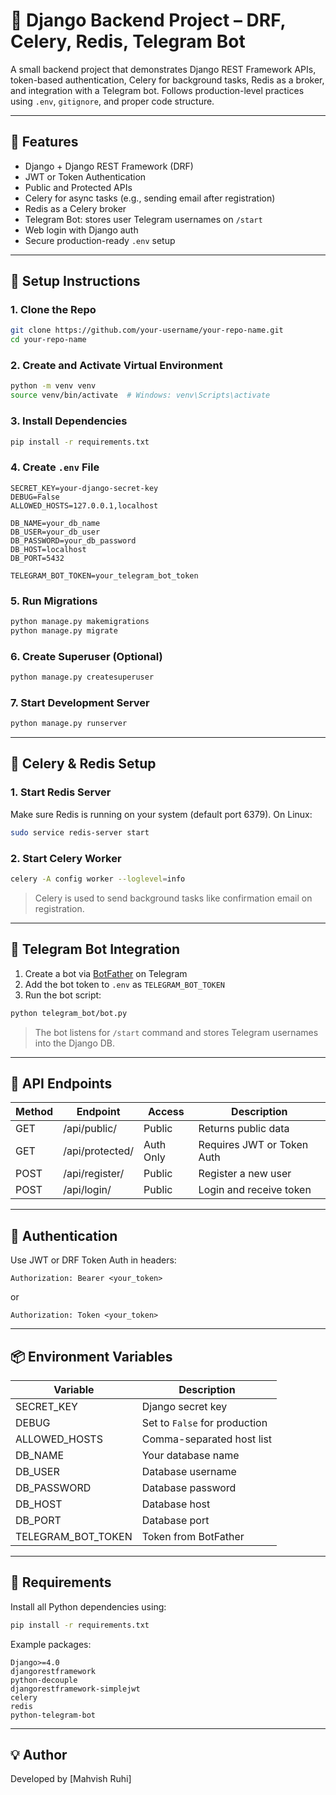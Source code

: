 
# 🧠 Django Backend Project – DRF, Celery, Redis, Telegram Bot

A small backend project that demonstrates Django REST Framework APIs, token-based authentication, Celery for background tasks, Redis as a broker, and integration with a Telegram bot. Follows production-level practices using `.env`, `gitignore`, and proper code structure.

---

## 🚀 Features

- Django + Django REST Framework (DRF)
- JWT or Token Authentication
- Public and Protected APIs
- Celery for async tasks (e.g., sending email after registration)
- Redis as a Celery broker
- Telegram Bot: stores user Telegram usernames on `/start`
- Web login with Django auth
- Secure production-ready `.env` setup

---

## 🔧 Setup Instructions

### 1. Clone the Repo

```bash
git clone https://github.com/your-username/your-repo-name.git
cd your-repo-name
```

### 2. Create and Activate Virtual Environment

```bash
python -m venv venv
source venv/bin/activate  # Windows: venv\Scripts\activate
```

### 3. Install Dependencies

```bash
pip install -r requirements.txt
```

### 4. Create `.env` File

```env
SECRET_KEY=your-django-secret-key
DEBUG=False
ALLOWED_HOSTS=127.0.0.1,localhost

DB_NAME=your_db_name
DB_USER=your_db_user
DB_PASSWORD=your_db_password
DB_HOST=localhost
DB_PORT=5432

TELEGRAM_BOT_TOKEN=your_telegram_bot_token
```

### 5. Run Migrations

```bash
python manage.py makemigrations
python manage.py migrate
```

### 6. Create Superuser (Optional)

```bash
python manage.py createsuperuser
```

### 7. Start Development Server

```bash
python manage.py runserver
```

---

## 🔌 Celery & Redis Setup

### 1. Start Redis Server

Make sure Redis is running on your system (default port 6379). On Linux:

```bash
sudo service redis-server start
```

### 2. Start Celery Worker

```bash
celery -A config worker --loglevel=info
```

> Celery is used to send background tasks like confirmation email on registration.

---

## 🤖 Telegram Bot Integration

1. Create a bot via [BotFather](https://t.me/BotFather) on Telegram  
2. Add the bot token to `.env` as `TELEGRAM_BOT_TOKEN`  
3. Run the bot script:

```bash
python telegram_bot/bot.py
```

> The bot listens for `/start` command and stores Telegram usernames into the Django DB.

---

## 🧪 API Endpoints

| Method | Endpoint        | Access     | Description                      |
|--------|------------------|------------|----------------------------------|
| GET    | /api/public/     | Public     | Returns public data              |
| GET    | /api/protected/  | Auth Only  | Requires JWT or Token Auth       |
| POST   | /api/register/   | Public     | Register a new user              |
| POST   | /api/login/      | Public     | Login and receive token          |

---

## 🔐 Authentication

Use JWT or DRF Token Auth in headers:

```
Authorization: Bearer <your_token>
```

or

```
Authorization: Token <your_token>
```

---

## 📦 Environment Variables

| Variable            | Description                      |
|---------------------|----------------------------------|
| SECRET_KEY          | Django secret key                |
| DEBUG               | Set to `False` for production    |
| ALLOWED_HOSTS       | Comma-separated host list        |
| DB_NAME             | Your database name               |
| DB_USER             | Database username                |
| DB_PASSWORD         | Database password                |
| DB_HOST             | Database host                    |
| DB_PORT             | Database port                    |
| TELEGRAM_BOT_TOKEN  | Token from BotFather             |

---

## 📄 Requirements

Install all Python dependencies using:

```bash
pip install -r requirements.txt
```

Example packages:

```
Django>=4.0
djangorestframework
python-decouple
djangorestframework-simplejwt
celery
redis
python-telegram-bot
```

---


## 💡 Author

Developed by [Mahvish Ruhi]  

